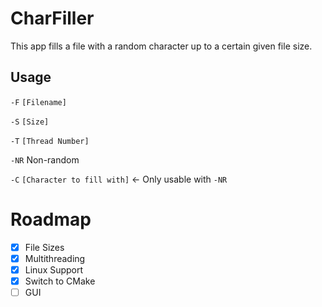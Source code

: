 # CharFiller

This app fills a file with a random character up to a certain given file size.

## Usage

`-F` `[Filename]`

`-S` `[Size]`

`-T` `[Thread Number]`

`-NR` Non-random

`-C` `[Character to fill with]` <- Only usable with `-NR`

# Roadmap

- [x] File Sizes
- [x] Multithreading 
- [x] Linux Support
- [x] Switch to CMake
- [ ] GUI
